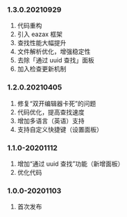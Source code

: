 ### 1.3.0.20210929

1. 代码重构
2. 引入 eazax 框架
3. 查找性能大幅提升
4. 文件解析优化，增强稳定性
5. 去除「通过 uuid 查找」面板
6. 加入检查更新机制



### 1.2.0.20210405

1. 修复“双开编辑器卡死”的问题
2. 代码优化，提高查找速度
3. 增加多语言（英语）支持
4. 支持自定义快捷键（设置面板）



### 1.1.0-20201112

1. 增加“通过 uuid 查找”功能（新增面板）
2. 优化代码



### 1.0.0-20201103

1. 首次发布
